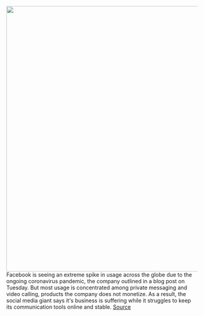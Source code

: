 <img src='https://cdn.vox-cdn.com/thumbor/2UVwhk-dDgrPUc-DdWe9jlRgbgw=/0x0:2040x1360/1200x800/filters:focal(877x538:1203x864)/cdn.vox-cdn.com/uploads/chorus_image/image/66549560/akrales_180614_1777_0080.0.jpg' width='700px' /><br/>
Facebook is seeing an extreme spike in usage across the globe due to the ongoing coronavirus pandemic, the company outlined in a blog post on Tuesday. But most usage is concentrated among private messaging and video calling, products the company does not monetize. As a result, the social media giant says it's business is suffering while it struggles to keep its communication tools online and stable.
<a href='https://www.theverge.com/2020/3/24/21193094/facebook-coronavirus-covid-19-messaging-service-reliable-strain-outages'> Source <a/>